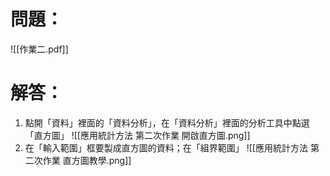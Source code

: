 # 問題：
![[作業二.pdf]]
# 解答：
1. 點開「資料」裡面的「資料分析」，在「資料分析」裡面的分析工具中點選「直方圖」
![[應用統計方法 第二次作業 開啟直方圖.png]]
2. 在「輸入範圍」框要製成直方圖的資料；在「組界範圍」
![[應用統計方法 第二次作業 直方圖教學.png]]